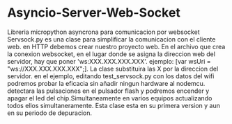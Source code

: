 # Asyncio-Server-Web-Socket
Libreria micropython asyncrona para comunicacion por websocket
Servsock.py es una clase para simplificar la comunicacion con el cliente web.
en HTTP debemos crear nuestro proyecto web. 
En el archivo que crea la conexion websocket, en el lugar donde se asigna la direccion web del servidor, hay que poner 'ws:XXX.XXX.XXX.XXX'. ejemplo: [var wsUri = "ws://XXX.XXX.XXX.XXX";].
La clase substituira las X por la direccion del servidor.
en el ejemplo, editando test_servsock.py con los datos del wifi podremos probar la eficacia sin añadir ningun hardware al nodemcu.
detectara las pulsaciones en el pulsador flash y podremos encender y apagar el led del chip.Simultaneamente en varios equipos actualizando todos ellos simultaneramente.
Esta clase esta en su primera version y aun en su periodo de depuracion.
